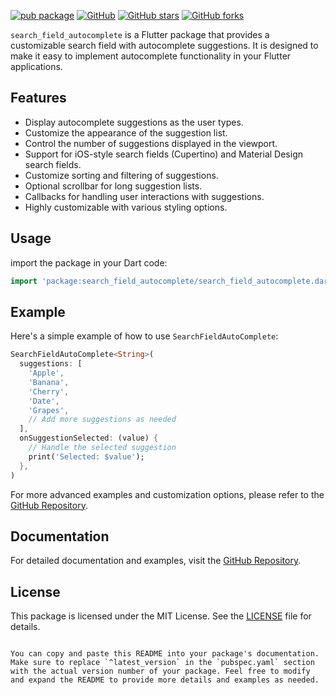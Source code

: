 [![pub package](https://img.shields.io/pub/v/search_field_autocomplete.svg)](https://pub.dartlang.org/packages/search_field_autocomplete)
[![GitHub](https://img.shields.io/github/license/Abbas1Hussein/search_field_autocomplete)](https://github.com/Abbas1Hussein/search_field_autocomplete/blob/main/LICENSE)
[![GitHub stars](https://img.shields.io/github/stars/Abbas1Hussein/search_field_autocomplete)](https://github.com/Abbas1Hussein/search_field_autocomplete/stargazers)
[![GitHub forks](https://img.shields.io/github/forks/Abbas1Hussein/search_field_autocomplete)](https://github.com/Abbas1Hussein/search_field_autocomplete/network)


`search_field_autocomplete` is a Flutter package that provides a customizable search field with autocomplete suggestions. It is designed to make it easy to implement autocomplete functionality in your Flutter applications.

## Features

- Display autocomplete suggestions as the user types.
- Customize the appearance of the suggestion list.
- Control the number of suggestions displayed in the viewport.
- Support for iOS-style search fields (Cupertino) and Material Design search fields.
- Customize sorting and filtering of suggestions.
- Optional scrollbar for long suggestion lists.
- Callbacks for handling user interactions with suggestions.
- Highly customizable with various styling options.

## Usage
import the package in your Dart code:

```dart
import 'package:search_field_autocomplete/search_field_autocomplete.dart';
```

## Example

Here's a simple example of how to use `SearchFieldAutoComplete`:

```dart
SearchFieldAutoComplete<String>(
  suggestions: [
    'Apple',
    'Banana',
    'Cherry',
    'Date',
    'Grapes',
    // Add more suggestions as needed
  ],
  onSuggestionSelected: (value) {
    // Handle the selected suggestion
    print('Selected: $value');
  },
)
```

For more advanced examples and customization options, please refer to the [GitHub Repository](https://github.com/Abbas1Hussein/search_field_autocomplete).

## Documentation

For detailed documentation and examples, visit the [GitHub Repository](https://github.com/Abbas1Hussein/search_field_autocomplete).

## License

This package is licensed under the MIT License. See the [LICENSE](https://github.com/Abbas1Hussein/search_field_autocomplete/blob/main/LICENSE) file for details.

```

You can copy and paste this README into your package's documentation. Make sure to replace `^latest_version` in the `pubspec.yaml` section with the actual version number of your package. Feel free to modify and expand the README to provide more details and examples as needed.